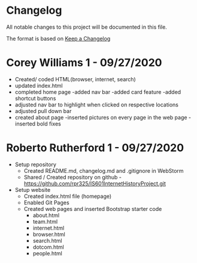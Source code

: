 # Changelog
All notable changes to this project will be documented in this file.

The format is based on [Keep a Changelog](https://keepachangelog.com/en/1.0.0/)

# Corey Williams 1 - 09/27/2020
 - Created/ coded HTML(browser, internet, search)
- updated index.html
- completed home page 
    -added nav bar
    -added card feature
    -added shortcut buttons
- adjusted nav bar to highlight when clicked on respective locations
- adjusted pull down bar
- created about page
-inserted pictures on every page in the web page
-inserted bold fixes


# Roberto Rutherford 1 - 09/27/2020
 - Setup repository
    - Created README.md, changelog.md and .gitignore in WebStorm
    - Shared / Created repository on github - https://github.com/rpr325/IS601InternetHistoryProject.git
- Setup website
    - Created index.html file (homepage)
    -  Enabled Git Pages
    -  Created web pages and inserted Bootstrap starter code
        - about.html
        - team.html
        - internet.html
        - browser.html
        - search.html
        - dotcom.html
        - people.html

